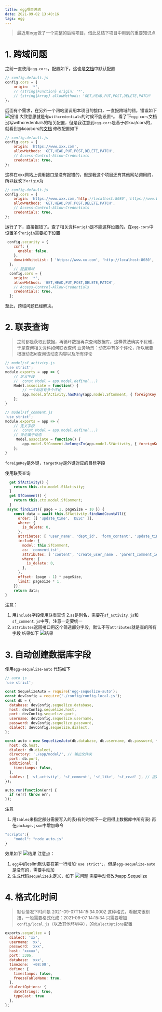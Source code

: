 ```yaml
---
title: egg项目总结
date: 2021-09-02 13:40:16
tags: egg
---
```

> 最近用egg做了一个完整的后端项目，借此总结下项目中用到的重要知识点
# 1. 跨域问题
之前一直使用`egg-cors`，配置如下，这也是[文档](https://www.npmjs.com/package/egg-cors#configuration)中默认配置
``` javascript
// config.default.js
config.cors = {
    origin: '*',
    // {string|Function} origin: '*',
    // {string|Array} allowMethods: 'GET,HEAD,PUT,POST,DELETE,PATCH'
};
```
后面有个需求，在另外一个网站里调用本项目的接口，一直报跨域的错，错误如下
![报错](https://i.loli.net/2021/09/02/rCdG924tZJcTnuB.png)
大致意思就是有`withcredentials`的时候不能设置`*`。
看了下`egg-cors`文档没写withcredentials的相关配置，但是我注意到`egg-cors`是基于@koa/cors的，就看到@koa/cors的[文档](https://github.com/koajs/cors#corsoptions)
修改配置如下

``` javascript
// config.default.js
config.cors = {
    origin: 'https://www.xxx.com',
    allowMethods: 'GET,HEAD,PUT,POST,DELETE,PATCH',
    // Access-Control-Allow-Credentials
    credentials: true,
};
```

这样在xxx网站上调用接口是没有报错的，但是我这个项目还有其他网站调用的，所以我改下`origin`为
``` javascript
// config.default.js
config.cors = {
    origin: 'https://www.xxx.com,'http://localhost:8080','https://www.bbb.cn'',
    allowMethods: 'GET,HEAD,PUT,POST,DELETE,PATCH',
    // Access-Control-Allow-Credentials
    credentials: true,
};
```
运行了下，直接报错了。查了相关资料`origin`是不能这样设置的。在`egg-cors`中设置多个`origin`需要如下设置
``` javascript
 config.security = {
    csrf: {
      enable: false,
    },
    domainWhiteList: [ 'https://www.xx.com', 'http://localhost:8080', 'https://www.bbb.cn' ],
  };
    // 配置跨域
  config.cors = {
    origin: '*',
    allowMethods: 'GET,HEAD,PUT,POST,DELETE,PATCH',
    // Access-Control-Allow-Credentials
    credentials: true,
  };
```
至此，跨域问题已经解决。

# 2. 联表查询
> 之前都是获取到数据，再循环数据再次查询数据库，这样做法确实不优雅，于是查询相关资料如何联表查询
业务场景：动态中有多个评论，所以我要根据动态id查询该动态内容以及所有评论
``` javascript
// model/sf_activity.js
'use strict';
module.exports = app => {
    // 定义字段
    //  const Model = app.model.define(...)
    Model.associate = function() {
        // 一个动态有多个评论
        app.model.SfActivity.hasMany(app.model.SfComment, { foreignKey: 'activity_id', targetKey: 'id', as: 'commentList' });
    };
}
```
```javascript
// model/sf_comment.js
'use strict';
module.exports = app => {
    // 定义字段
    //  const Model = app.model.define(...)
    // 评论属于动态
     Model.associate = function() {
        app.model.SfComment.belongsTo(app.model.SfActivity, { foreignKey: 'activity_id', targetKey: 'id', as: 'commentList' });
    };
}
```
`foreignKey`是外键，`targetKey`是外键对应的目标字段 

使用联表查询
```javascript
  get SfActivity() {
    return this.ctx.model.SfActivity;
  }
  get SfComment() {
    return this.ctx.model.SfComment;
  }
 async findList({ page = 1, pageSize = 10 }) {
    const data = await this.SfActivity.findAndCountAll({
      order: [[ 'update_time', 'DESC' ]],
      where: {
        is_delete: 0,
      },
      attributes: [ 'user_name', 'dept_id', 'form_content', 'update_time' ],
      include: {
        model: this.SfComment,
        as: 'commentList',
        attributes: [ 'content', 'create_user_name', 'parent_comment_id' ],
        where: {
          is_delete: 0,
        },
      },
      offset: (page - 1) * pageSize,
      limit: pageSize * 1,
    });
    return data;
}
```
注意：
1. 用`include`字段使用联表查询
2.`as`是别名，需要在`sf_activity.js`和`sf_comment.js`中写，注意一定要统一
3. `attributes`返回接口用这个筛选部分字段，默认不写`attributes`就是查的所有字段
结果如下
![结果](https://i.loli.net/2021/09/02/qGhb7PWxzIv5lme.png)
# 3. 自动创建数据库字段
使用`egg-sequelize-auto`
代码如下
```javascript
// auto.js
'use strict';

const SequelizeAuto = require('egg-sequelize-auto');
const devConfig = require('./config/config.local.js');
const db = {
  database: devConfig.sequelize.database,
  host: devConfig.sequelize.host,
  port: devConfig.sequelize.port,
  username: devConfig.sequelize.username,
  password: devConfig.sequelize.password,
  dialect: devConfig.sequelize.dialect,
};

const auto = new SequelizeAuto(db.database, db.username, db.password, {
  host: db.host,
  dialect: db.dialect,
  directory: './app/model/', // 输出文件夹
  port: db.port,
  additional: {
    timestamps: false,
  },
  tables: [ 'sf_activity', 'sf_comment', 'sf_like', 'sf_read' ], // 指定的表
});

auto.run(function(err) {
  if (err) throw err;
});

```
注意
1. 用`tables`来指定部分需要写入的表(有的时候不一定用得上数据库中所有表)
再在`package.json`中增加命令
```javascript
"scripts":{
    "model": "node auto.js"
}
```
效果如下
![结果](https://i.loli.net/2021/09/02/4Yai6EDQosHzcmf.png)
注意点：
1. `egg`中的eslint默认要在第一行增加`'use strict';`，但是`egg-sequelize-auto`是没有的，需要手动加
2. 生成代码`sequelize`未定义，如下
![问题](https://i.loli.net/2021/09/02/c4gfGKW8zuL1lXp.png)
需要手动修改为app.Sequelize
# 4. 格式化时间
> 默认情况下时间是 2021-09-07T14:15:34.000Z 这种格式，看起来很别扭，一般需要格式化成：2021-09-07 14:15:34
只需要增加`config/local.js`（以及其他环境中），的`dialectOptions`配置
```javascript
exports.sequelize = {
  dialect: 'xx',
  username: 'xx',
  password: 'xxx',
  host: 'xxxxx',
  port: 3306,
  database: 'xxx',
  timezone: '+08:00',
  define: {
    timestamps: false,
    freezeTableName: true,
  },
  dialectOptions: {
    dateStrings: true,
    typeCast: true
  },
};
```
